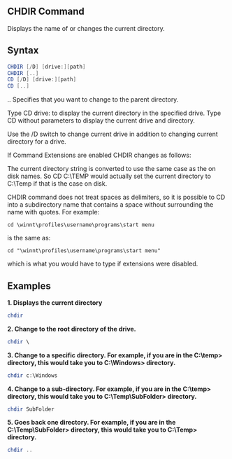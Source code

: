 ## CHDIR Command
Displays the name of or changes the current directory.

## Syntax
```powershell
CHDIR [/D] [drive:][path]
CHDIR [..]
CD [/D] [drive:][path]
CD [..]
```
..   Specifies that you want to change to the parent directory.

Type CD drive: to display the current directory in the specified drive.
Type CD without parameters to display the current drive and directory.

Use the /D switch to change current drive in addition to changing current
directory for a drive.

If Command Extensions are enabled CHDIR changes as follows:

The current directory string is converted to use the same case as
the on disk names.  So CD C:\TEMP would actually set the current
directory to C:\Temp if that is the case on disk.

CHDIR command does not treat spaces as delimiters, so it is possible to
CD into a subdirectory name that contains a space without surrounding
the name with quotes.  For example:

    cd \winnt\profiles\username\programs\start menu

is the same as:

    cd "\winnt\profiles\username\programs\start menu"

which is what you would have to type if extensions were disabled.

## Examples
**1. Displays the current directory**
```powershell
chdir
```

**2. Change to the root directory of the drive.**
```powershell
chdir \
```

**3. Change to a specific directory. For example, if you are in the C:\temp> directory, this would take you to C:\Windows> directory.**
```powershell
chdir c:\Windows
```

**4. Change to a sub-directory. For example, if you are in the C:\temp> directory, this would take you to C:\Temp\SubFolder> directory.**
```powershell
chdir SubFolder
```

**5. Goes back one directory. For example, if you are in the C:\Temp\SubFolder> directory, this would take you to C:\Temp> directory.**
```powershell
chdir ..
```
